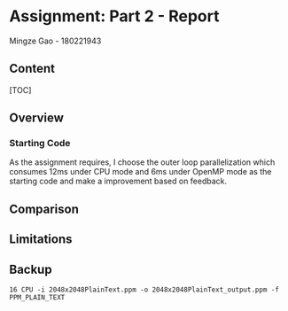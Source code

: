# Assignment: Part 2 - Report

Mingze Gao - 180221943

## Content

[TOC]

## Overview

### Starting Code

As the assignment requires, I choose the outer loop parallelization which consumes 12ms under CPU mode and 6ms under OpenMP mode as the starting code and make a improvement based on feedback. 

## Comparison

## Limitations

## Backup

```
16 CPU -i 2048x2048PlainText.ppm -o 2048x2048PlainText_output.ppm -f PPM_PLAIN_TEXT
```

